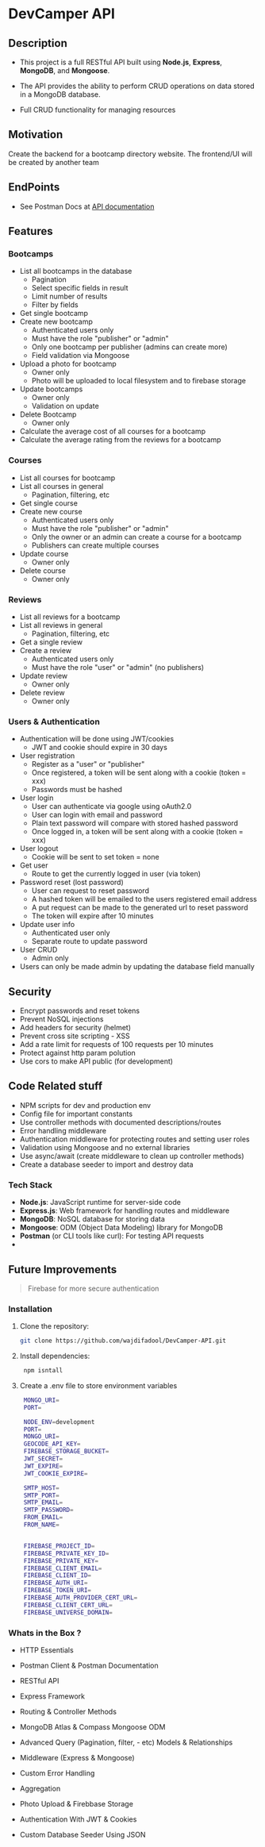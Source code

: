 # DevCamper API

## Description

- This project is a full RESTful API built using
  **Node.js**, **Express**, **MongoDB**, and **Mongoose**.

- The API provides the ability to perform CRUD operations on data stored in a MongoDB database.

- Full CRUD functionality for managing resources

## Motivation

Create the backend for a bootcamp directory website. The frontend/UI will be created by another team

## EndPoints

- See Postman Docs at [API documentation](https://documenter.getpostman.com/view/3905853/2sAY4uBNnX)

## Features

### Bootcamps

- List all bootcamps in the database
  - Pagination
  - Select specific fields in result
  - Limit number of results
  - Filter by fields
- Get single bootcamp
- Create new bootcamp
  - Authenticated users only
  - Must have the role "publisher" or "admin"
  - Only one bootcamp per publisher (admins can create more)
  - Field validation via Mongoose
- Upload a photo for bootcamp
  - Owner only
  - Photo will be uploaded to local filesystem and to firebase storage
- Update bootcamps
  - Owner only
  - Validation on update
- Delete Bootcamp
  - Owner only
- Calculate the average cost of all courses for a bootcamp
- Calculate the average rating from the reviews for a bootcamp

### Courses

- List all courses for bootcamp
- List all courses in general
  - Pagination, filtering, etc
- Get single course
- Create new course
  - Authenticated users only
  - Must have the role "publisher" or "admin"
  - Only the owner or an admin can create a course for a bootcamp
  - Publishers can create multiple courses
- Update course
  - Owner only
- Delete course
  - Owner only

### Reviews

- List all reviews for a bootcamp
- List all reviews in general
  - Pagination, filtering, etc
- Get a single review
- Create a review
  - Authenticated users only
  - Must have the role "user" or "admin" (no publishers)
- Update review
  - Owner only
- Delete review
  - Owner only

### Users & Authentication

- Authentication will be done using JWT/cookies
  - JWT and cookie should expire in 30 days
- User registration
  - Register as a "user" or "publisher"
  - Once registered, a token will be sent along with a cookie (token = xxx)
  - Passwords must be hashed
- User login
  - User can authenticate via google using oAuth2.0
  - User can login with email and password
  - Plain text password will compare with stored hashed password
  - Once logged in, a token will be sent along with a cookie (token = xxx)
- User logout
  - Cookie will be sent to set token = none
- Get user
  - Route to get the currently logged in user (via token)
- Password reset (lost password)
  - User can request to reset password
  - A hashed token will be emailed to the users registered email address
  - A put request can be made to the generated url to reset password
  - The token will expire after 10 minutes
- Update user info
  - Authenticated user only
  - Separate route to update password
- User CRUD
  - Admin only
- Users can only be made admin by updating the database field manually

## Security

- Encrypt passwords and reset tokens
- Prevent NoSQL injections
- Add headers for security (helmet)
- Prevent cross site scripting - XSS
- Add a rate limit for requests of 100 requests per 10 minutes
- Protect against http param polution
- Use cors to make API public (for development)

## Code Related stuff

- NPM scripts for dev and production env
- Config file for important constants
- Use controller methods with documented descriptions/routes
- Error handling middleware
- Authentication middleware for protecting routes and setting user roles
- Validation using Mongoose and no external libraries
- Use async/await (create middleware to clean up controller methods)
- Create a database seeder to import and destroy data

### Tech Stack

- **Node.js**: JavaScript runtime for server-side code
- **Express.js**: Web framework for handling routes and middleware
- **MongoDB**: NoSQL database for storing data
- **Mongoose**: ODM (Object Data Modeling) library for MongoDB
- **Postman** (or CLI tools like curl): For testing API requests
-

## Future Improvements

> Firebase for more secure authentication

### Installation

1. Clone the repository:

   ```bash
   git clone https://github.com/wajdifadool/DevCamper-API.git
   ```

2. Install dependencies:

   ```bash
    npm isntall
   ```

3. Create a .env file to store environment variables

   ```bash
    MONGO_URI=
    PORT=

    NODE_ENV=development
    PORT=
    MONGO_URI=
    GEOCODE_API_KEY=
    FIREBASE_STORAGE_BUCKET=
    JWT_SECRET=
    JWT_EXPIRE=
    JWT_COOKIE_EXPIRE=

    SMTP_HOST=
    SMTP_PORT=
    SMTP_EMAIL=
    SMTP_PASSWORD=
    FROM_EMAIL=
    FROM_NAME=


    FIREBASE_PROJECT_ID=
    FIREBASE_PRIVATE_KEY_ID=
    FIREBASE_PRIVATE_KEY=
    FIREBASE_CLIENT_EMAIL=
    FIREBASE_CLIENT_ID=
    FIREBASE_AUTH_URI=
    FIREBASE_TOKEN_URI=
    FIREBASE_AUTH_PROVIDER_CERT_URL=
    FIREBASE_CLIENT_CERT_URL=
    FIREBASE_UNIVERSE_DOMAIN=

   ```

### Whats in the Box ?

- HTTP Essentials
- Postman Client & Postman Documentation
- RESTful API
- Express Framework
- Routing & Controller Methods
- MongoDB Atlas & Compass Mongoose ODM
- Advanced Query (Pagination, filter, - etc) Models & Relationships

- Middleware (Express & Mongoose)

<!-- - Geocoding -->

- Custom Error Handling

<!-- - User Roles & Permissions -->

- Aggregation

- Photo Upload & Firebbase Storage

- Authentication With JWT & Cookies

<!-- - Emailing Password Reset Tokens -->

- Custom Database Seeder Using JSON

<!-- - Files Password & Token Hashing -->
<!-- - Security: NoSQL Injection, XSS, etc - Creating Documentation -->
<!-- - Deployment With PM2, NGINX, SSL -->
